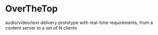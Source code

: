 # OverTheTop
audio/video/text delivery prototype with real-time requirements, from a content server to a set of N clients
